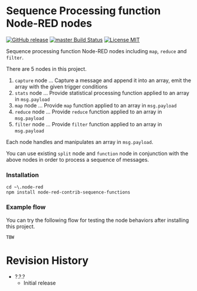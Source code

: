 Sequence Processing function Node-RED nodes
===

[![GitHub release](https://img.shields.io/github/release/CANDY-LINE/node-red-contrib-sequence-functions.svg)](https://github.com/CANDY-LINE/node-red-contrib-sequence-functions/releases/latest)
[![master Build Status](https://travis-ci.org/CANDY-LINE/node-red-contrib-sequence-functions.svg?branch=master)](https://travis-ci.org/CANDY-LINE/node-red-contrib-sequence-functions/)
[![License MIT](https://img.shields.io/github/license/CANDY-LINE/node-red-contrib-sequence-functions.svg)](http://opensource.org/licenses/MIT)

Sequence processing function Node-RED nodes including `map`, `reduce` and `filter`.

There are 5 nodes in this project.

1. `capture` node ... Capture a message and append it into an array, emit the array with the given trigger conditions
1. `stats` node ... Provide statistical processing function applied to an array in `msg.payload`
1. `map` node ... Provide `map` function applied to an array in `msg.payload`
1. `reduce` node ... Provide `reduce` function applied to an array in `msg.payload`
1. `filter` node ... Provide `filter` function applied to an array in `msg.payload`

Each node handles and manipulates an array in `msg.payload`.

You can use existing `split` node and `function` node in conjunction with the above nodes in order to process a sequence of messages.

### Installation

```
cd ~\.node-red
npm install node-red-contrib-sequence-functions
```

### Example flow

You can try the following flow for testing the node behaviors after installing this project.

```
TBW
```

# Revision History
* ?.?.?
    - Initial release
